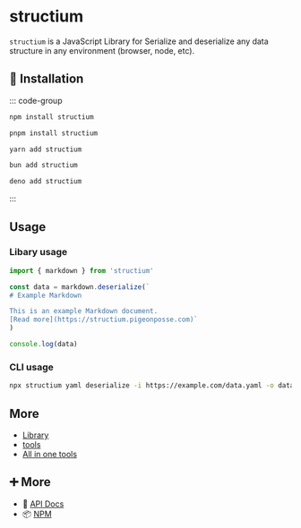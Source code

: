 # structium

`structium` is a JavaScript Library for Serialize and deserialize any data structure in any environment (browser, node, etc).

## 🔑 Installation

::: code-group

```bash [npm]
npm install structium
```

```bash [pnpm]
pnpm install structium
```

```bash [yarn]
yarn add structium
```

```bash [bun]
bun add structium
```

```bash [deno]
deno add structium
```

:::


## Usage 

### Libary usage

```js
import { markdown } from 'structium'

const data = markdown.deserialize(`
# Example Markdown

This is an example Markdown document.
[Read more](https://structium.pigeonposse.com)`
)

console.log(data)

```

### CLI usage

```bash
npx structium yaml deserialize -i https://example.com/data.yaml -o data.json
```

## More

- [Library](core/index.md)
- [tools](https://github.com/pigeonposse/structium/tree/main/packages/tools)
- [All in one tools](aio/index.md)

## ➕ More

- 📖 [API Docs](api.md)
- 📦 [NPM](https://www.npmjs.com/package/structium)
